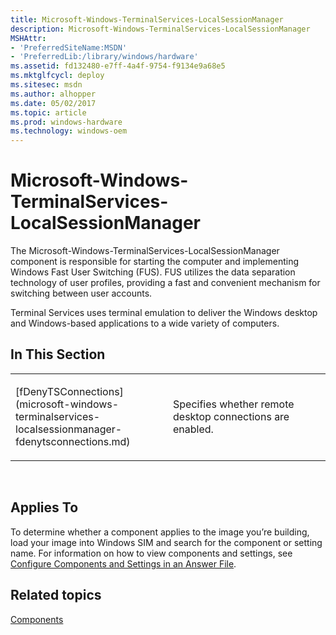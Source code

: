 ```yaml
---
title: Microsoft-Windows-TerminalServices-LocalSessionManager
description: Microsoft-Windows-TerminalServices-LocalSessionManager
MSHAttr:
- 'PreferredSiteName:MSDN'
- 'PreferredLib:/library/windows/hardware'
ms.assetid: fd132480-e7ff-4a4f-9754-f9134e9a68e5
ms.mktglfcycl: deploy
ms.sitesec: msdn
ms.author: alhopper
ms.date: 05/02/2017
ms.topic: article
ms.prod: windows-hardware
ms.technology: windows-oem
---
```


# Microsoft-Windows-TerminalServices-LocalSessionManager


The Microsoft-Windows-TerminalServices-LocalSessionManager component is responsible for starting the computer and implementing Windows Fast User Switching (FUS). FUS utilizes the data separation technology of user profiles, providing a fast and convenient mechanism for switching between user accounts.

Terminal Services uses terminal emulation to deliver the Windows desktop and Windows-based applications to a wide variety of computers.

## In This Section


<table>
<colgroup>
<col width="50%" />
<col width="50%" />
</colgroup>
<tbody>
<tr class="odd">
<td><p>[fDenyTSConnections](microsoft-windows-terminalservices-localsessionmanager-fdenytsconnections.md)</p></td>
<td><p>Specifies whether remote desktop connections are enabled.</p></td>
</tr>
</tbody>
</table>

 

## Applies To


To determine whether a component applies to the image you’re building, load your image into Windows SIM and search for the component or setting name. For information on how to view components and settings, see [Configure Components and Settings in an Answer File](https://msdn.microsoft.com/library/windows/hardware/dn915078).

## Related topics


[Components](components-b-unattend.md)

 

 







